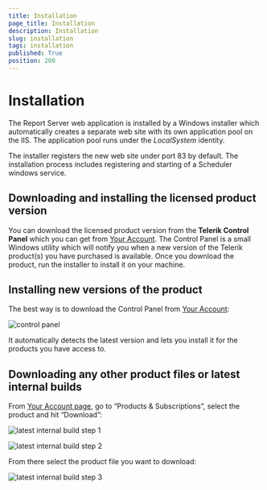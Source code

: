 ```yaml
---
title: Installation
page_title: Installation
description: Installation
slug: installation
tags: installation
published: True
position: 200
---
```


# Installation



The Report Server web application is installed by a Windows installer which automatically creates a separate web site with its own application pool on the IIS. The application pool runs under the *LocalSystem* identity.

The installer registers the new web site under port 83 by default. The installation process includes registering and starting of a Scheduler windows service.

## Downloading and installing the licensed product version

You can download the licensed product version from the **Telerik Control Panel** which you can get from [Your Account](http://www.telerik.com/account). The Control Panel is a small Windows utility which will notify you when a new version of the Telerik product(s) you have purchased is available. Once you download the product, run the installer to install it on your machine.

## Installing new versions of the product

The best way is to download the Control Panel from [Your Account](http://www.telerik.com/account/):

![control panel](../images/report-server-images/control-panel.png)

It automatically detects the latest version and lets you install it for the products you have access to.

## Downloading any other product files or latest internal builds

From [Your Account page](http://www.telerik.com/account/), go to “Products & Subscriptions”, select the product and hit “Download”:

![latest internal build step 1](../images/report-server-images/latest-internal-build.png)

![latest internal build step 2](../images/report-server-images/latest-internal-build-2.png)

From there select the product file you want to download:

![latest internal build step 3](../images/report-server-images/latest-internal-build-3.png)
